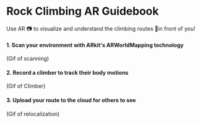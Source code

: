 # Rock Climbing AR Guidebook
Use AR 📷 to visualize and understand the climbing routes 🧗in front of you!


 
#### 1. Scan your environment with ARkit's ARWorldMapping technology

(Gif of scanning)

#### 2. Record a climber to track their body motions

(Gif of Climber)

#### 3. Upload your route to the cloud for others to see

(Gif of relocalization) 
